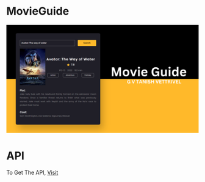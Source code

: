 # MovieGuide
<img src="pic.png">

# API
To Get The API, <a href="https://www.omdbapi.com/apikey.aspx">Visit</a>
